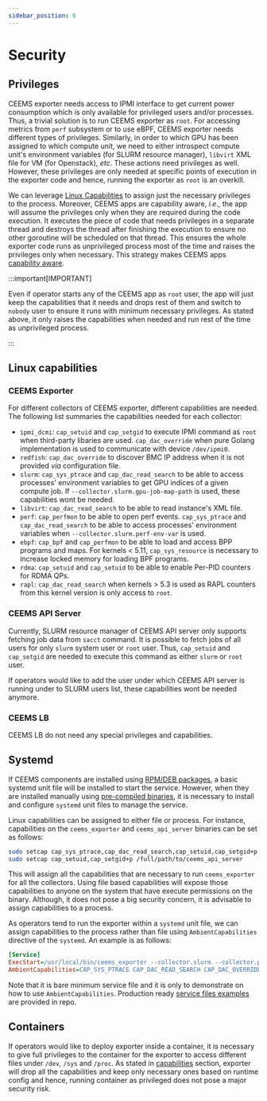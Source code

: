 ```yaml
---
sidebar_position: 6
---
```


# Security

## Privileges

CEEMS exporter needs access to IPMI interface to get current power consumption which is
only available for privileged users and/or processes. Thus, a trivial
solution is to run CEEMS exporter as `root`. For accessing metrics from `perf` subsystem
or to use eBPF, CEEMS exporter needs different types of privileges. Similarly, in order to which GPU has been
assigned to which compute unit, we need to either introspect compute unit's
environment variables (for SLURM resource manager), `libvirt` XML file for VM (for Openstack),
_etc_. These actions need privileges as well. However, these privileges are only
needed at specific points of execution in the exporter code and hence, running the exporter
as `root` is an overkill.

We can leverage
[Linux Capabilities](https://man7.org/linux/man-pages/man7/capabilities.7.html) to
assign just the necessary privileges to the process. Moreover, CEEMS apps are
capability aware, _i.e.,_ the app will assume the privileges only when they are
required during the code execution. It executes the piece of code that needs
privileges in a separate thread and destroys the thread after finishing the
execution to ensure no other goroutine will be scheduled on that thread. This ensures
the whole exporter code runs as unprivileged process most of the time and raises the
privileges only when necessary. This strategy makes CEEMS apps
[capability aware](https://tbhaxor.com/understanding-linux-capabilities/).

:::important[IMPORTANT]

Even if operator starts any of the CEEMS app as `root` user, the app will just
keep the capabilities that it needs and drops rest of them and switch to
`nobody` user to ensure it runs with minimum necessary privileges. As stated
above, it only raises the capabilities when needed and run rest of the time
as unprivileged process.

:::

## Linux capabilities

### CEEMS Exporter

For different collectors of CEEMS exporter, different capabilities are needed. The
following list summaries the capabilities needed for each collector:

- `ipmi_dcmi`: `cap_setuid` and `cap_setgid` to execute IPMI command as `root` when third-party
libaries are used. `cap_dac_override` when pure Golang implementation is used to communicate
with device `/dev/ipmi0`.
- `redfish`: `cap_dac_override` to discover BMC IP address when it is not provided _via_ configuration
file.
- `slurm`: `cap_sys_ptrace` and `cap_dac_read_search` to be able to access processes'
environment variables to get GPU indices of a given compute job. If `--collector.slurm.gpu-job-map-path`
is used, these capabilities wont be needed.
- `libvirt`: `cap_dac_read_search` to be able to read instance's XML file.
- `perf`: `cap_perfmon` to be able to open perf events. `cap_sys_ptrace` and `cap_dac_read_search`
to be able to access processes' environment variables when `--collector.slurm.perf-env-var` is
used.
- `ebpf`: `cap_bpf` and `cap_perfmon` to be able to load and access BPP programs and maps. For
kernels < 5.11, `cap_sys_resource` is necessary to increase locked memory for loading BPF
programs.
- `rdma`: `cap_setuid` and `cap_setuid` to be able to enable Per-PID counters for RDMA QPs.
- `rapl`: `cap_dac_read_search` when kernels > 5.3 is used as RAPL counters from this kernel
version is only access to `root`.

### CEEMS API Server

Currently, SLURM resource manager of CEEMS API server only supports fetching job data from
`sacct` command. It is possible to fetch jobs of all users for only `slurm` system user
or `root` user. Thus, `cap_setuid` and `cap_setgid` are needed to execute this command
as either `slurm` or `root` user.

If operators would like to add the user under which CEEMS API server is running under to
SLURM users list, these capabilities wont be needed anymore.

### CEEMS LB

CEEMS LB do not need any special privileges and capabilities.

## Systemd

If CEEMS components are installed using [RPM/DEB packages](../installation/os-packages.md), a basic
systemd unit file will be installed to start the service. However, when they are
installed manually using [pre-compiled binaries](../installation/pre-compiled-binaries.md), it is
necessary to install and configure `systemd` unit files to manage the service.

Linux capabilities can be assigned to either file or process. For instance, capabilities
on the `ceems_exporter` and `ceems_api_server` binaries can be set as follows:

```bash
sudo setcap cap_sys_ptrace,cap_dac_read_search,cap_setuid,cap_setgid+p /full/path/to/ceems_exporter
sudo setcap cap_setuid,cap_setgid+p /full/path/to/ceems_api_server
```

This will assign all the capabilities that are necessary to run `ceems_exporter`
for all the collectors. Using file based capabilities will
expose those capabilities to anyone on the system that have execute permissions on the
binary. Although, it does not pose a big security concern, it is advisable to assign
capabilities to a process.

As operators tend to run the exporter within a `systemd` unit file, we can assign
capabilities to the process rather than file using `AmbientCapabilities`
directive of the `systemd`. An example is as follows:

```ini
[Service]
ExecStart=/usr/local/bin/ceems_exporter --collector.slurm --collector.perf.hardware-events --collector.ebpf.io-metrics --collector.ipmi_dcmi --collector.ipmi_dcmi.force-native-mode
AmbientCapabilities=CAP_SYS_PTRACE CAP_DAC_READ_SEARCH CAP_DAC_OVERRIDE CAP_PERFMON CAP_BPF CAP_SYS_RESOURCE
```

Note that it is bare minimum service file and it is only to demonstrate on how to use
`AmbientCapabilities`. Production ready [service files examples]((https://github.com/mahendrapaipuri/ceems/tree/main/build/package))
are provided in repo.

## Containers

If operators would like to deploy exporter inside a container, it is necessary to give
full privileges to the container for the exporter to access different files under
`/dev`, `/sys` and `/proc`. As stated in [capabilities](#linux-capabilities) section,
exporter will drop all the capabilities and keep only necessary ones based on
runtime config and hence, running container as privileged does not pose a major
security risk.
